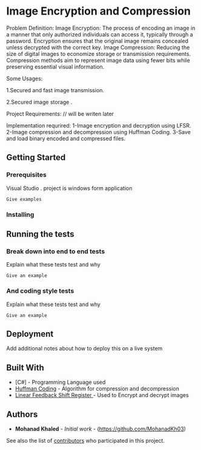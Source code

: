 # Image Encryption and Compression

Problem Definition:
Image Encryption: The process of encoding an image in a manner that only authorized individuals can access it, typically through a password. Encryption ensures that the original image remains concealed unless decrypted with the correct key.
Image Compression: Reducing the size of digital images to economize storage or transmission requirements. Compression methods aim to represent image data using fewer bits while preserving essential visual information.

Some Usages:

1.Secured and fast image transmission.

2.Secured image storage .

Project Requirements:
// will be writen later 

Implementation requrired:
1-Image encryption and decryption using LFSR.
2-Image compression and decompression using Huffman Coding.
3-Save and load binary encoded and compressed files.

## Getting Started



### Prerequisites

Visual Studio .
project is windows form application

```
Give examples
```

### Installing



## Running the tests



### Break down into end to end tests

Explain what these tests test and why

```
Give an example
```

### And coding style tests

Explain what these tests test and why

```
Give an example
```

## Deployment

Add additional notes about how to deploy this on a live system

## Built With

* [C#] - Programming Language used
* [Huffman Coding](https://maven.apache.org/) - Algorithm for compression and decompression
* [Linear Feedback Shift Register ](https://rometools.github.io/rome/) - Used to Encrypt and decrypt images 

## Authors

* **Mohanad Khaled** - *Initial work* - (https://github.com/MohanadKh03)

See also the list of [contributors](https://github.com/jihadkandil2/image-encryption-compression/graphs/contributors) who participated in this project.


